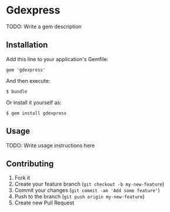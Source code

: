 # Gdexpress

TODO: Write a gem description

## Installation

Add this line to your application's Gemfile:

    gem 'gdexpress'

And then execute:

    $ bundle

Or install it yourself as:

    $ gem install gdexpress

## Usage

TODO: Write usage instructions here

## Contributing

1. Fork it
2. Create your feature branch (`git checkout -b my-new-feature`)
3. Commit your changes (`git commit -am 'Add some feature'`)
4. Push to the branch (`git push origin my-new-feature`)
5. Create new Pull Request
